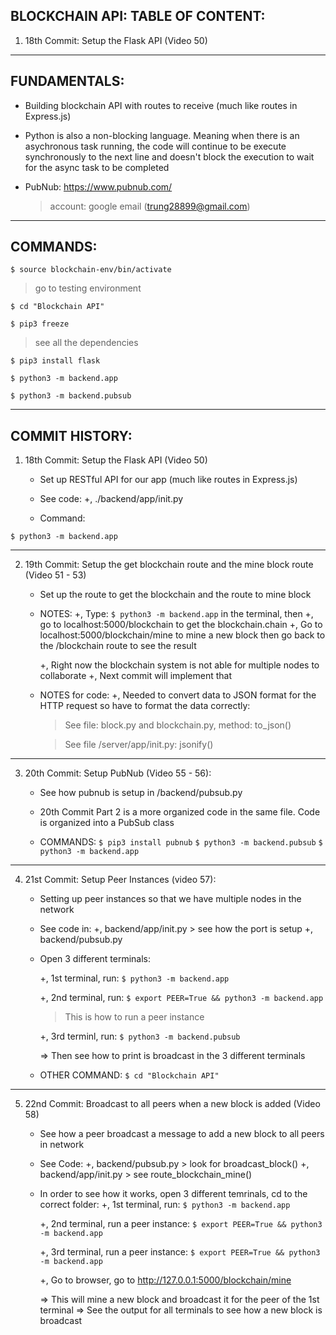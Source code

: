 ## BLOCKCHAIN API: TABLE OF CONTENT:

1. 18th Commit: Setup the Flask API (Video 50)

---

## FUNDAMENTALS:

- Building blockchain API with routes to receive
  (much like routes in Express.js)

- Python is also a non-blocking language. Meaning when there is an asychronous
  task running, the code will continue to be execute synchronously to the next line and
  doesn't block the execution to wait for the async task to be completed

- PubNub:
  https://www.pubnub.com/
  > account: google email (trung28899@gmail.com)

---

## COMMANDS:

`$ source blockchain-env/bin/activate`

> go to testing environment

`$ cd "Blockchain API"`

`$ pip3 freeze`

> see all the dependencies

`$ pip3 install flask`

`$ python3 -m backend.app`

`$ python3 -m backend.pubsub`

---

## COMMIT HISTORY:

1. 18th Commit: Setup the Flask API (Video 50)

   - Set up RESTful API for our app (much like routes in Express.js)

   - See code:
     +, ./backend/app/init.py

   - Command:

`$ python3 -m backend.app`

---

2.  19th Commit: Setup the get blockchain route and the mine block route
    (Video 51 - 53)

    - Set up the route to get the blockchain and the route to mine block

    - NOTES:
      +, Type: `$ python3 -m backend.app` in the terminal, then
      +, go to localhost:5000/blockchain to get the blockchain.chain
      +, Go to localhost:5000/blockchain/mine to mine a new block then go back to
      the /blockchain route to see the result

      +, Right now the blockchain system is not able for multiple nodes to collaborate
      +, Next commit will implement that

    - NOTES for code:
      +, Needed to convert data to JSON format for the HTTP request so have to format the data
      correctly:

      > See file: block.py and blockchain.py, method: to_json()

      > See file /server/app/init.py: jsonify()

---

3. 20th Commit: Setup PubNub (Video 55 - 56):

   - See how pubnub is setup in /backend/pubsub.py

   - 20th Commit Part 2 is a more organized code in the same file.
     Code is organized into a PubSub class

   - COMMANDS:
     `$ pip3 install pubnub`
     `$ python3 -m backend.pubsub`
     `$ python3 -m backend.app`

---

4. 21st Commit: Setup Peer Instances (video 57):

   - Setting up peer instances so that we have multiple nodes in the network

   - See code in:
     +, backend/app/init.py > see how the port is setup
     +, backend/pubsub.py

   - Open 3 different terminals:

     +, 1st terminal, run: `$ python3 -m backend.app`

     +, 2nd terminal, run: `$ export PEER=True && python3 -m backend.app`

     > This is how to run a peer instance

     +, 3rd terminl, run: `$ python3 -m backend.pubsub`

     => Then see how to print is broadcast in the 3 different terminals

   - OTHER COMMAND: `$ cd "Blockchain API"`

---

5. 22nd Commit: Broadcast to all peers when a new block is added (Video 58)

   - See how a peer broadcast a message to add a new block to all peers in network

   - See Code:
     +, backend/pubsub.py > look for broadcast_block()
     +, backend/app/init.py > see route_blockchain_mine()

   - In order to see how it works, open 3 different temrinals, cd to the correct folder:
     +, 1st terminal, run: `$ python3 -m backend.app`

     +, 2nd terminal, run a peer instance: `$ export PEER=True && python3 -m backend.app`

     +, 3rd terminal, run a peer instance: `$ export PEER=True && python3 -m backend.app`

     +, Go to browser, go to http://127.0.0.1:5000/blockchain/mine

     => This will mine a new block and broadcast it for the peer of the 1st terminal
     => See the output for all terminals to see how a new block is broadcast
